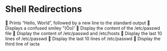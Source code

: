 # Shell Redirections
:pushpin: Prints “Hello, World”, followed by a new line to the standard output
:pushpin: Displays a confused smiley "(Ôo)'
:pushpin: Display the content of the /etc/passwd file
:pushpin: Display the content of /etc/passwd and /etc/hosts
:pushpin: Display the last 10 lines of /etc/passwd
:pushpin: Display the last 10 lines of /etc/passwd
:pushpin: Display the third line of iacta
